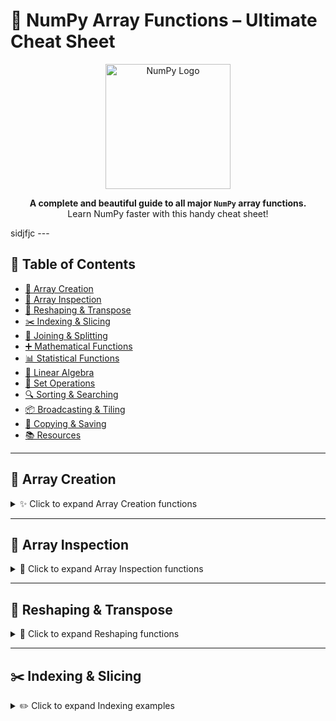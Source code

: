# 🚀 NumPy Array Functions – Ultimate Cheat Sheet  

<p align="center">
  <img src="https://numpy.org/images/logo.svg" width="200" alt="NumPy Logo"/>
</p>
<p align="center">
  <b>A complete and beautiful guide to all major <code>NumPy</code> array functions.</b>  
  <br/> Learn NumPy faster with this handy cheat sheet! 
</p>
sidjfjc
---

## 📖 Table of Contents  
- [🌱 Array Creation](#-array-creation)  
- [🔎 Array Inspection](#-array-inspection)  
- [🔄 Reshaping & Transpose](#-reshaping--transpose)  
- [✂️ Indexing & Slicing](#️-indexing--slicing)  
- [🔗 Joining & Splitting](#-joining--splitting)  
- [➕ Mathematical Functions](#-mathematical-functions)  
- [📊 Statistical Functions](#-statistical-functions)  
- [🧮 Linear Algebra](#-linear-algebra-nplinalg)  
- [🔢 Set Operations](#-set-operations)  
- [🔍 Sorting & Searching](#-sorting--searching)  
- [📦 Broadcasting & Tiling](#-broadcasting--tiling)  
- [💾 Copying & Saving](#-copying--saving)  
- [📚 Resources](#-resources)  

---

## 🌱 Array Creation  

<details>
<summary>✨ Click to expand Array Creation functions</summary>

| Function | Description | Example |
|----------|-------------|---------|
| `np.array()` | Create array from list/tuple | `np.array([1,2,3])` |
| `np.zeros()` | Array of zeros | `np.zeros((2,3))` |
| `np.ones()` | Array of ones | `np.ones(4)` |
| `np.empty()` | Empty array (uninitialized) | `np.empty((2,2))` |
| `np.full()` | Filled with constant value | `np.full((2,2), 7)` |
| `np.arange()` | Range with step | `np.arange(1,10,2)` |
| `np.linspace()` | Evenly spaced numbers | `np.linspace(0,1,5)` |
| `np.logspace()` | Logarithmic spacing | `np.logspace(1,3,5)` |
| `np.eye()` | Identity matrix | `np.eye(3)` |
| `np.random.rand()` | Random values (0–1) | `np.random.rand(3,3)` |
| `np.random.randint()` | Random integers | `np.random.randint(1,10,(2,3))` |

</details>

---

## 🔎 Array Inspection  

<details>
<summary>👀 Click to expand Array Inspection functions</summary>

| Function | Description |
|----------|-------------|
| `arr.shape` | Dimensions of array |
| `arr.ndim` | Number of dimensions |
| `arr.size` | Total elements |
| `arr.dtype` | Data type |
| `arr.itemsize` | Size of one element (bytes) |
| `arr.nbytes` | Total memory used |

</details>

---

## 🔄 Reshaping & Transpose  

<details>
<summary>🔁 Click to expand Reshaping functions</summary>

| Function | Description |
|----------|-------------|
| `np.reshape(arr, (rows,cols))` | Reshape array |
| `arr.ravel()` | Flatten |
| `arr.flatten()` | Flatten (copy) |
| `arr.T` | Transpose |
| `np.swapaxes(arr,0,1)` | Swap axes |
| `np.expand_dims(arr,axis=0)` | Add axis |
| `np.squeeze(arr)` | Remove single-dim axis |

</details>

---

## ✂️ Indexing & Slicing  

<details>
<summary>✏️ Click to expand Indexing examples</summary>

```python
arr[1:5, 2:4]      # Slice
arr[arr > 5]        # Boolean indexing
arr[[1, 3, 5]]      # Fancy indexing
